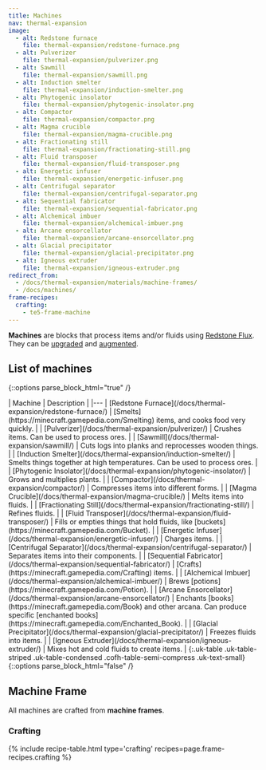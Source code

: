 ```yaml
---
title: Machines
nav: thermal-expansion
image:
  - alt: Redstone furnace
    file: thermal-expansion/redstone-furnace.png
  - alt: Pulverizer
    file: thermal-expansion/pulverizer.png
  - alt: Sawmill
    file: thermal-expansion/sawmill.png
  - alt: Induction smelter
    file: thermal-expansion/induction-smelter.png
  - alt: Phytogenic insolator
    file: thermal-expansion/phytogenic-insolator.png
  - alt: Compactor
    file: thermal-expansion/compactor.png
  - alt: Magma crucible
    file: thermal-expansion/magma-crucible.png
  - alt: Fractionating still
    file: thermal-expansion/fractionating-still.png
  - alt: Fluid transposer
    file: thermal-expansion/fluid-transposer.png
  - alt: Energetic infuser
    file: thermal-expansion/energetic-infuser.png
  - alt: Centrifugal separator
    file: thermal-expansion/centrifugal-separator.png
  - alt: Sequential fabricator
    file: thermal-expansion/sequential-fabricator.png
  - alt: Alchemical imbuer
    file: thermal-expansion/alchemical-imbuer.png
  - alt: Arcane ensorcellator
    file: thermal-expansion/arcane-ensorcellator.png
  - alt: Glacial precipitator
    file: thermal-expansion/glacial-precipitator.png
  - alt: Igneous extruder
    file: thermal-expansion/igneous-extruder.png
redirect_from:
  - /docs/thermal-expansion/materials/machine-frames/
  - /docs/machines/
frame-recipes:
  crafting:
    - te5-frame-machine
---
```


**Machines** are blocks that process items and/or fluids using [Redstone
Flux](/docs/redstone-flux/). They can be [upgraded](/docs/thermal-foundation-2/tiers/) and
[augmented](/docs/thermal-expansion/augments/).


List of machines
----------------

{::options parse_block_html="true" /}
<div class="uk-overflow-container">
| Machine | Description |
|---
| [Redstone Furnace](/docs/thermal-expansion/redstone-furnace/) | [Smelts](https://minecraft.gamepedia.com/Smelting) items, and cooks food very quickly. |
| [Pulverizer](/docs/thermal-expansion/pulverizer/) | Crushes items. Can be used to process ores. |
| [Sawmill](/docs/thermal-expansion/sawmill/) | Cuts logs into planks and reprocesses wooden things. |
| [Induction Smelter](/docs/thermal-expansion/induction-smelter/) | Smelts things together at high temperatures. Can be used to process ores. |
| [Phytogenic Insolator](/docs/thermal-expansion/phytogenic-insolator/) | Grows and multiplies plants. |
| [Compactor](/docs/thermal-expansion/compactor/) | Compresses items into different forms. |
| [Magma Crucible](/docs/thermal-expansion/magma-crucible/) | Melts items into fluids. |
| [Fractionating Still](/docs/thermal-expansion/fractionating-still/) | Refines fluids. |
| [Fluid Transposer](/docs/thermal-expansion/fluid-transposer/) | Fills or empties things that hold fluids, like [buckets](https://minecraft.gamepedia.com/Bucket). |
| [Energetic Infuser](/docs/thermal-expansion/energetic-infuser/) | Charges items. |
| [Centrifugal Separator](/docs/thermal-expansion/centrifugal-separator/) | Separates items into their components. |
| [Sequential Fabricator](/docs/thermal-expansion/sequential-fabricator/) | [Crafts](https://minecraft.gamepedia.com/Crafting) items. |
| [Alchemical Imbuer](/docs/thermal-expansion/alchemical-imbuer/) | Brews [potions](https://minecraft.gamepedia.com/Potion). |
| [Arcane Ensorcellator](/docs/thermal-expansion/arcane-ensorcellator/) | Enchants [books](https://minecraft.gamepedia.com/Book) and other arcana. Can produce specific [enchanted books](https://minecraft.gamepedia.com/Enchanted_Book). |
| [Glacial Precipitator](/docs/thermal-expansion/glacial-precipitator/) | Freezes fluids into items. |
| [Igneous Extruder](/docs/thermal-expansion/igneous-extruder/) | Mixes hot and cold fluids to create items. |
{:.uk-table .uk-table-striped .uk-table-condensed .cofh-table-semi-compress .uk-text-small}
</div>
{::options parse_block_html="false" /}


Machine Frame
-------------

All machines are crafted from **machine frames**.

### Crafting
{% include recipe-table.html type='crafting' recipes=page.frame-recipes.crafting %}
